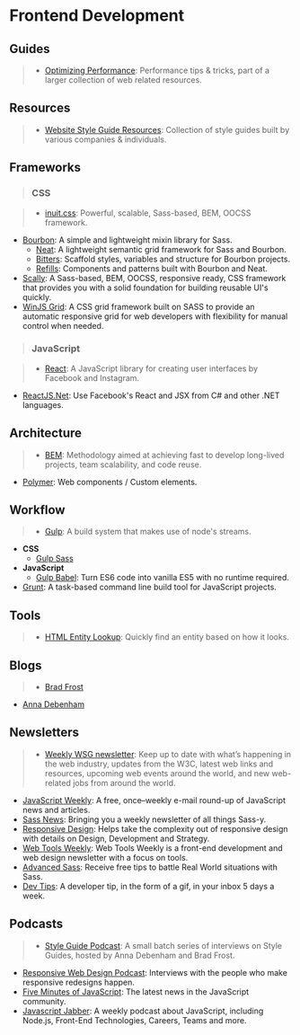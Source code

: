 # Frontend Development

## Guides

>- [Optimizing Performance](https://developers.google.com/web/fundamentals/performance/index): Performance tips & tricks, part of a larger collection of web related resources.

## Resources

>- [Website Style Guide Resources](http://styleguides.io/examples.html): Collection of  style guides built by various companies & individuals.

## Frameworks

> ### CSS

> - [inuit.css](https://github.com/csswizardry/inuit.css): Powerful, scalable, Sass-based, BEM, OOCSS framework.
- [Bourbon](http://bourbon.io/): A simple and lightweight mixin library for Sass.
  - [Neat](http://neat.bourbon.io/): A lightweight semantic grid framework for Sass and Bourbon.
  - [Bitters](http://bitters.bourbon.io/): Scaffold styles, variables and structure for Bourbon projects.
  - [Refills](http://refills.bourbon.io/): Components and patterns built with Bourbon and Neat.
- [Scally](https://github.com/chris-pearce/scally): A Sass-based, BEM, OOCSS, responsive ready, CSS framework that provides you with a solid foundation for building reusable UI's quickly.
- [WinJS Grid](https://github.com/winjs/grid): A CSS grid framework built on SASS to provide an automatic responsive grid for web developers with flexibility for manual control when needed.

>### JavaScript

> - [React](https://facebook.github.io/react/): A JavaScript library for creating user interfaces by Facebook and Instagram.
- [ReactJS.Net](http://reactjs.net/): Use Facebook's React and JSX from C# and other .NET languages.

## Architecture

>- [BEM](http://bem.info/): Methodology aimed at achieving fast to develop long-lived projects, team scalability, and code reuse.
- [Polymer](https://www.polymer-project.org): Web components / Custom elements.

## Workflow

>- [Gulp](http://gulpjs.com/): A build system that makes use of node's streams.
  - **CSS**
    - [Gulp Sass](https://github.com/dlmanning/gulp-sass)
  - **JavaScript**
    - [Gulp Babel](https://github.com/babel/gulp-babel): Turn ES6 code into vanilla ES5 with no runtime required.
- [Grunt](http://gruntjs.com/): A task-based command line build tool for JavaScript projects.

## Tools

>- [HTML Entity Lookup](http://entity-lookup.leftlogic.com/): Quickly find an entity based on how it looks.

## Blogs

>- [Brad Frost](http://bradfrost.com/blog/)
- [Anna Debenham](http://maban.co.uk/writing/)

## Newsletters

>- [Weekly WSG newsletter](http://webstandardsgroup.org/): Keep up to date with what’s happening in the web industry, updates from the W3C, latest web links and resources, upcoming web events around the world, and new web-related jobs from around the world.
- [JavaScript Weekly](http://javascriptweekly.com/): A free, once–weekly e-mail round-up of JavaScript news and articles.
- [Sass News](http://www.sassnews.com/): Bringing you a weekly newsletter of all things Sass-y.
- [Responsive Design](http://responsivedesign.is/): Helps take the complexity out of responsive design with details on Design, Development and Strategy.
- [Web Tools Weekly](http://webtoolsweekly.com/): Web Tools Weekly is a front-end development and web design newsletter with a focus on tools.
- [Advanced Sass](http://advancedsass.com/): Receive free tips to battle Real World situations with Sass.
- [Dev Tips](https://umaar.com/dev-tips/): A developer tip, in the form of a gif, in your inbox 5 days a week.

## Podcasts

>- [Style Guide Podcast](http://styleguides.io/podcast/index.html): A small batch series of interviews on Style Guides, hosted by Anna Debenham and Brad Frost.
- [Responsive Web Design Podcast](http://responsivewebdesign.com/podcast/): Interviews with the people who make responsive redesigns happen.
- [Five Minutes of JavaScript](https://fivejs.codeschool.com/): The latest news in the JavaScript community.
- [Javascript Jabber](http://devchat.tv/js-jabber/): A weekly podcast about JavaScript, including Node.js, Front-End Technologies, Careers, Teams and more.
